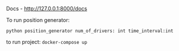 Docs - http://127.0.0.1:8000/docs

To run position generator:

`python position_generator num_of_drivers: int time_interval:int`

to run project:
`docker-compose up`